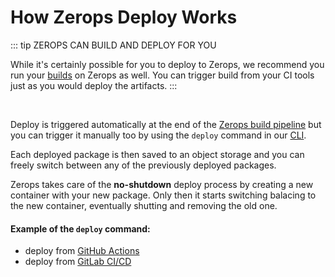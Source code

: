 # How Zerops Deploy Works

::: tip ZEROPS CAN BUILD AND DEPLOY FOR YOU

While it's certainly possible for you to deploy to Zerops, we recommend you run your [builds](/documentation/build/how-zerops-build-works.html) on Zerops as well. You can trigger build from your CI tools just as you would deploy the artifacts.
:::

<br />

Deploy is triggered automatically at the end of the [Zerops build pipeline](/documentation/build/build-config.html#run) but you can trigger it manually too by using the `deploy` command in our [CLI](/documentation/cli/available-commands.html#deploy-project-name-service-name-files-or-paths).

Each deployed package is then saved to an object storage and you can freely switch between any of the previously deployed packages.

Zerops takes care of the __no-shutdown__ deploy process by creating a new container with your new package. Only then it starts switching balacing to the new container, eventually shutting and removing the old one.

#### Example of the `deploy` command:

- deploy from [GitHub Actions](/documentation/deploy/use-in-github-actions.html)
- deploy from [GitLab CI/CD](/documentation/deploy/use-in-gitlab-ci.html)
